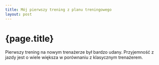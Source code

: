 ```yaml
---
title: Mój pierwszy trening z planu treningowego
layout: post
---
```


# {page.title}

Pierwszy trening na nowym trenażerze był bardzo udany. Przyjemność z jazdy jest o wiele większa w porównaniu z klasycznym trenażerem.

